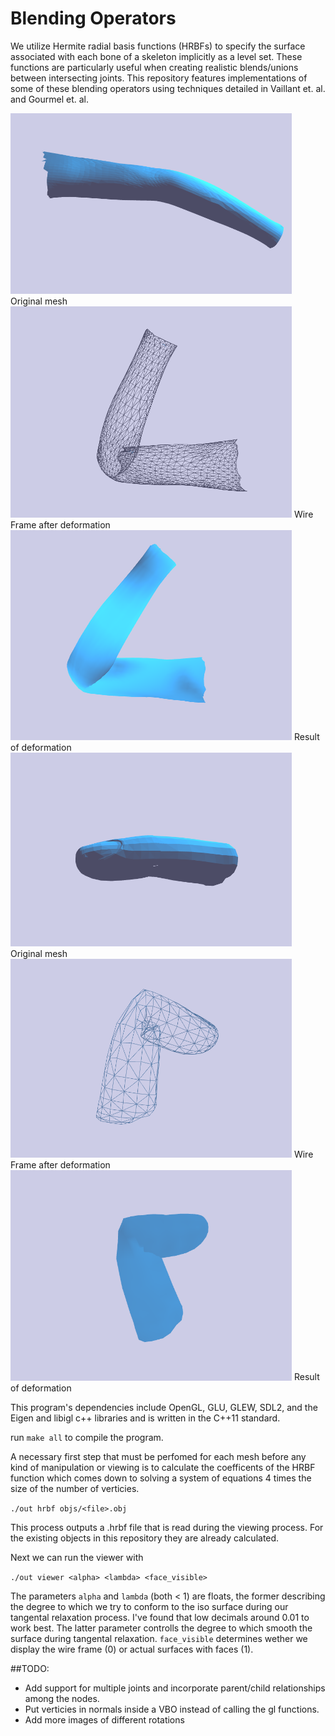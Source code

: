 # Blending Operators
We utilize Hermite radial basis functions (HRBFs) to specify the surface associated with each bone of a skeleton implicitly as a level set. These functions are particularly useful when creating realistic blends/unions between intersecting joints. This repository features implementations of some of these blending operators using techniques detailed in Vaillant et. al. and Gourmel et. al. 


<img src="images/Interpolation.png" alt="Drawing" style="width: 450px;"/>
Original mesh

<img src="images/Interpolation-wire.png" alt="Drawing" style="width: 450px;"/>
Wire Frame after deformation

<img src="images/Interpolation-faces.png" alt="Drawing" style="width: 450px;"/>
Result of deformation


<img src="images/Clean-Union.png" alt="Drawing" style="width: 450px;"/>
Original mesh

<img src="images/Clean-Union-wire.png" alt="Drawing" style="width: 450px;"/>
Wire Frame after deformation

<img src="images/Clean-Union-faces.png" alt="Drawing" style="width: 450px;"/>
Result of deformation



This program's dependencies include OpenGL, GLU, GLEW, SDL2, and the Eigen and libigl c++ libraries and is written in the C++11 standard.

run ```make all``` to compile the program.

A necessary first step that must be perfomed for each mesh before any kind of manipulation or viewing is to calculate the coefficents of the HRBF function which comes down to solving a system of equations 4 times the size of the number of verticies.

```./out hrbf objs/<file>.obj ```

This process outputs a .hrbf file that is read during the viewing process. For the existing objects in this repository they are already calculated.

Next we can run the viewer with 

```./out viewer <alpha> <lambda> <face_visible>```

The parameters ```alpha``` and ```lambda``` (both &lt; 1) are floats, the former describing the degree to which we try to conform to the iso surface during our tangental relaxation process. I've found that low decimals around 0.01 to work best. The latter parameter controlls the degree to which smooth the surface during tangental relaxation. ```face_visible``` determines wether we display the wire frame (0) or actual surfaces with faces (1). 

##TODO:
* Add support for multiple joints and incorporate parent/child relationships among the nodes.
* Put verticies in normals inside a VBO instead of calling the gl functions.
* Add more images of different rotations
